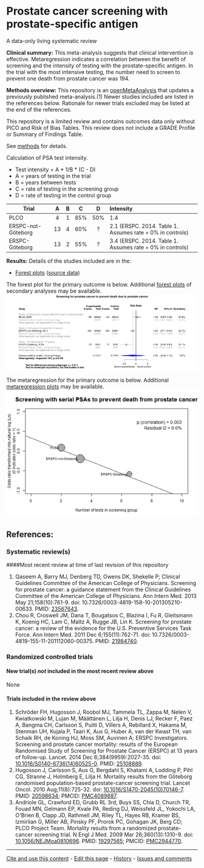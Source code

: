 Prostate cancer screening with prostate-specific antigen
=================================

A data-only living systematic review

**Clinical summary:** This meta-analysis suggests that clinical intervention *is* effective. Metaregression indicates a correlation between the benefit of screening and the intensity of testing with the prostate-specific antigen. In the trial with the most intensive testing, the number need to screen to prevent one death from prostate cancer was 194. 

**Methods overview:** This repository is an [openMetaAnalysis](https://openmetaanalysis.github.io/) that updates a previously published meta-analysis.(1) Newer studies included are listed in the references below. Rationale for newer trials excluded may be listed at the end of the references. 

This repository is a limited review and contains outcomes data only without PICO and Risk of Bias Tables.  This review does not include a GRADE Profile or Summary of Findings Table.

See [methods](http://openmetaanalysis.github.io/methods.html) for details.

Calculation of PSA test intensity.
 * Test intensity = A * 1/B * (C - D)
  * A = years of testing in the trial
  * B = years between tests
  * C = rate of testing in the screening group
  * D = rate of testing in the control group


| Trial             | A  | B |  C  |  D | Intensity
| ----------------- |:--:|:-:|:---:|:---:|:---
| PLCO              |  4 | 1 | 85% | 50% | 1.4
| ERSPC-not-Göteborg| 13 | 4 | 60% | ?   | 2.1 (ERSPC. 2014. Table 1. Assumes rate = 0% in controls)
| ERSPC-Göteborg    | 13 | 2 | 55% | ?   | 3.4 (ERSPC. 2014. Table 1. Assumes rate = 0% in controls)
  

**Results:** Details of the studies included are in the:
* [Forest plots](../../tree/master/forest-plots) ([source data](../../tree/master/data))

The forest plot for the primary outcome is below. Additional [forest plots](../../tree/master/forest-plots) of secondary analyses may be available. 
![Principle results](https://raw.githubusercontent.com/openMetaAnalysis/Prostate-cancer-screening-with-prostate-specific-antigen/master/forest-plots/Outcome-Primary.png "Principle results - forest plot")

The metaregression for the primary outcome is below. Additional [metaregression plots](../../tree/master/metaregression) may be available.
![Principle results](https://raw.githubusercontent.com/openMetaAnalysis/Prostate-cancer-screening-with-prostate-specific-antigen/master/metaregression/Outcome-Primary.png "Principle results - metaregression")

References:
----------------------------------

### Systematic review(s)
####Most recent review at time of last revision of this repository
1. Qaseem A, Barry MJ, Denberg TD, Owens DK, Shekelle P; Clinical Guidelines Committee of the American College of Physicians. Screening for prostate cancer: a guidance statement from the Clinical Guidelines Committee of the American College of Physicians. Ann Intern Med. 2013 May 21;158(10):761-9. doi: 10.7326/0003-4819-158-10-201305210-00633. PMID: [23567643](http://pubmed.gov/23567643).
2. Chou R, Croswell JM, Dana T, Bougatsos C, Blazina I, Fu R, Gleitsmann K, Koenig HC, Lam C, Maltz A, Rugge JB, Lin K. Screening for prostate cancer: a review of the evidence for the U.S. Preventive Services Task Force. Ann Intern Med. 2011 Dec 6;155(11):762-71. doi: 10.7326/0003-4819-155-11-201112060-00375. PMID: [21984740](http://pubmed.gov/21984740).


### Randomized controlled trials
#### New trial(s) *not* included in the most recent review above
None

#### Trials included in the review above
1. Schröder FH, Hugosson J, Roobol MJ, Tammela TL, Zappa M, Nelen V, Kwiatkowski M, Lujan M, Määttänen L, Lilja H, Denis LJ, Recker F, Paez A, Bangma CH, Carlsson S, Puliti D, Villers A, Rebillard X, Hakama M, Stenman UH, Kujala P, Taari K, Aus G, Huber A, van der Kwast TH, van Schaik RH, de Koning HJ, Moss SM, Auvinen A; ERSPC Investigators. Screening and prostate cancer mortality: results of the European Randomised Study of Screening for Prostate Cancer (ERSPC) at 13 years of follow-up. Lancet. 2014 Dec 6;384(9959):2027-35. doi: [10.1016/S0140-6736(14)60525-0](http://dx.doio.org/10.1016/S0140-6736(14)60525-0). PMID: [25108889](http://pubmed.gov/25108889).
2. Hugosson J, Carlsson S, Aus G, Bergdahl S, Khatami A, Lodding P, Pihl CG, Stranne J, Holmberg E, Lilja H. Mortality results from the Göteborg randomised population-based prostate-cancer screening trial. Lancet Oncol. 2010 Aug;11(8):725-32. doi: [10.1016/S1470-2045(10)70146-7](http://dx.doio.org/10.1016/S1470-2045(10)70146-7). PMID: [20598634](http://pubmed.gov/20598634); PMCID: [PMC4089887](http://pubmedcentral.gov/PMC4089887).
3. Andriole GL, Crawford ED, Grubb RL 3rd, Buys SS, Chia D, Church TR, Fouad MN, Gelmann EP, Kvale PA, Reding DJ, Weissfeld JL, Yokochi LA, O'Brien B, Clapp JD, Rathmell JM, Riley TL, Hayes RB, Kramer BS, Izmirlian G, Miller AB, Pinsky PF, Prorok PC, Gohagan JK, Berg CD; PLCO Project Team. Mortality results from a randomized prostate-cancer screening trial. N Engl J Med. 2009 Mar 26;360(13):1310-9. doi: [10.1056/NEJMoa0810696](http://dx.doio.org/10.1056/NEJMoa0810696). PMID: [19297565](http://pubmed.gov/19297565); PMCID: [PMC2944770](http://pubmedcentral.gov/PMC2944770).

-------------------------------
[Cite and use this content](https://github.com/openMetaAnalysis/openMetaAnalysis.github.io/blob/master/reusing.MD)  - [Edit this page](../../edit/master/README.md) - [History](../../commits/master/README.md)  - 
[Issues and comments](../../issues?q=is%3Aboth+is%3Aissue)

